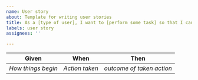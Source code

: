 ```yaml
---
name: User story
about: Template for writing user stories
title: As a [type of user], I want to [perform some task] so that I can [achieve some goal].
labels: user story
assignees: ''

---
```


| Given | When | Then |
| ----- | ------ | ------ |
| _How things begin_ | _Action taken_ | _outcome of taken action_ |
